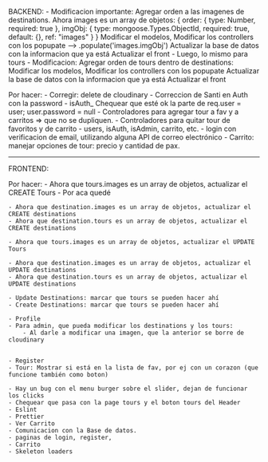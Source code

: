 BACKEND:
    - Modificacion importante: Agregar orden a las imagenes de destinations.
      Ahora images es un array de objetos:
              {
            order: { type: Number, required: true },
            imgObj: { type: mongoose.Types.ObjectId, required: true, default: {}, ref: "images" }
        }
        Modificar el modelos,
        Modificar los controllers con los popupate --> .populate('images.imgObj')
        Actualizar la base de datos con la informacion que ya está
        Actualizar el front
    - Luego, lo mismo para tours
    - Modificacion: Agregar orden de tours dentro de destinations:
        Modificar los modelos,
        Modificar los controllers con los popupate
        Actualizar la base de datos con la informacion que ya está
        Actualizar el front

Por hacer:
    - Corregir: delete de cloudinary
    - Correccion de Santi en Auth con la password
        - isAuth_ Chequear que esté ok la parte de         req.user = user;        user.password = null
    - Controladores para agregar tour a fav y a carritos => que no se dupliquen.
    - Controladores para quitar tour de favoritos y de carrito
    - users, isAuth, isAdmin, carrito, etc.
    - login con verificacion de email, utilizando alguna API de correo electrónico
    - Carrito: manejar opciones de tour: precio y cantidad de pax.


-----------------------------------------------------------------------------------------------------------------------
FRONTEND:

Por hacer:
    - Ahora que tours.images es un array de objetos, actualizar el CREATE Tours - Por aca quedé

    - Ahora que destination.images es un array de objetos, actualizar el CREATE destinations
    - Ahora que destination.tours es un array de objetos, actualizar el CREATE destinations

    - Ahora que tours.images es un array de objetos, actualizar el UPDATE Tours

    - Ahora que destination.images es un array de objetos, actualizar el UPDATE destinations
    - Ahora que destination.tours es un array de objetos, actualizar el UPDATE destinations

    - Update Destinations: marcar que tours se pueden hacer ahí
    - Create Destinations: marcar que tours se pueden hacer ahí

    - Profile
    - Para admin, que pueda modificar los destinations y los tours:
        - Al darle a modificar una imagen, que la anterior se borre de cloudinary


    - Register
    - Tour: Mostrar si está en la lista de fav, por ej con un corazon (que funcione también como boton)

    - Hay un bug con el menu burger sobre el slider, dejan de funcionar los clicks
    - Chequear que pasa con la page tours y el boton tours del Header
    - Eslint
    - Prettier
    - Ver Carrito
    - Comunicacion con la Base de datos.
    - paginas de login, register, 
    - Carrito
    - Skeleton loaders